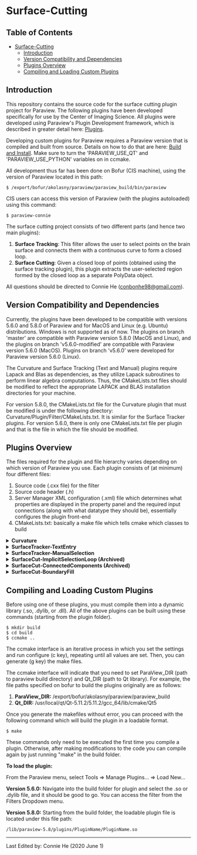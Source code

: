 # Surface-Cutting

## Table of Contents ##
- [Surface-Cutting](#surface-cutting)
  * [Introduction](#introduction)
  * [Version Compatibility and Dependencies](#version-compatibility-and-dependencies)
  * [Plugins Overview](#plugins-overview)
  * [Compiling and Loading Custom Plugins](#compiling-and-loading-custom-plugins)


## Introduction ##
This repository contains the source code for the surface cutting plugin project for Paraview. The following plugins have been developed specifically for use by the Center of Imaging Science. All plugins were developed using Paraview's Plugin Development framework, which is described in greater detail here: [Plugins](https://www.paraview.org/Wiki/ParaView/Plugin_HowTo#Adding_plugins_to_ParaView_source).

Developing custom plugins for Paraview requires a Paraview version that is compiled and built from source. Details on how to do that are here: [Build and Install](https://www.paraview.org/Wiki/ParaView:Build_And_Install). Make sure to turn the 'PARAVIEW_USE_QT' and 'PARAVIEW_USE_PYTHON' variables on in ccmake.

All development thus far has been done on Bofur (CIS machine), using the version of Paraview located in this path:   
```
$ /export/bofur/akolasny/paraview/paraview_build/bin/paraview
```
CIS users can access this version of Paraview (with the plugins autoloaded) using this command:
```
$ paraview-connie
```
The surface cutting project consists of two different parts (and hence two main plugins):
  1. **Surface Tracking**: This filter allows the user to select points on the brain surface and connects them with a continuous curve to form a closed loop.
  2. **Surface Cutting**: Given a closed loop of points (obtained using the surface tracking plugin), this plugin extracts the user-selected region formed by the closed loop as a separate PolyData object.

All questions should be directed to Connie He (<conbonhe98@gmail.com>).

## Version Compatibility and Dependencies ##
Currently, the plugins have been developed to be compatible with versions 5.6.0 and 5.8.0 of Paraview and for MacOS and Linux (e.g. Ubuntu) distributions. Windows is not supported as of now. The plugins on branch 'master' are compatible with Paraview version 5.8.0 (MacOS and Linux), and the plugins on branch 'v5.6.0-modified' are compatible with Paraview version 5.6.0 (MacOS). Plugins on branch 'v5.6.0' were developed for Paraview version 5.6.0 (Linux).

The Curvature and Surface Tracking (Text and Manual) plugins require Lapack and Blas as dependencies, as they utilize Lapack subroutines to perform linear algebra computations. Thus, the CMakeLists.txt files should be modified to reflect the appropriate LAPACK and BLAS installation directories for your machine.

For version 5.8.0, the CMakeLists.txt file for the Curvature plugin that must be modified is under the following directory: Curvature/Plugin/Filter/CMakeLists.txt. It is similar for the Surface Tracker plugins. For version 5.6.0, there is only one CMakeLists.txt file per plugin and that is the file in which the file should be modified.

## Plugins Overview ##
The files required for the plugin and file hierarchy varies depending on which version of Paraview you use.
Each plugin consists of (at minimum) four different files:
  1. Source code (.cxx file) for the filter
  2. Source code header (.h)
  3. Server Manager XML configuration (.xml) file which determines what properties are displayed in the property panel and the required input connections (along with what datatype they should be), essentially configures the plugin front-end
  4. CMakeLists.txt: basically a make file which tells cmake which classes to build


<details>
 <summary> <strong> Curvature </strong> </summary>
This plugin calculates the curvature of the brain surface at each vertex. It implements Hamann's algorithm, which derives a tangent plane at each point and uses it to compute the local shape operator.

  **Input**:
  - *pipeline browser*: Brain surface that is being processed (vtkPolyData); usually rendered from a BYU file  
  - *property panel*:
    - set curvature calculation type (mean, gauss, max, min)
    - set neighorhood depth (int)
    - set voxel dimensions [dx, dy, dz] (double)

  **Output**: A vtkPolyData object that is the same as the input but with an extra Curvature array in Point Data.

**Notes**:
 - Requires Lapack as a dependency.
</details>

<details>
 <summary> <strong> SurfaceTracker-TextEntry </strong> </summary>
This plugin connects two user-inputted points and has three different modes which determines how the points are connected:
  <ol>
   <li> <strong> Geodesic </strong>: uses Dijkstra's algorithm - simple shortest path dynamic programming approach </li>
   <li> <strong> Gyrus </strong>: uses Dijkstra's algorithm with a modified cost function to ensure that the generated curve is along the Gyri of the brain </li>
   <li> <strong> Sulcus </strong>: similar idea as Gyrus but for sulci </li>
 </ol>
Paraview has an existing filter that calculates geodesic shortest path using Dijkstra's algorithm on a graph which much of the code was based on. The original filter source code can be found here: https://github.com/Kitware/VTK/blob/master/Filters/Modeling/vtkDijkstraGraphGeodesicPath.cxx, along with the documentation here: https://vtk.org/doc/nightly/html/classvtkDijkstraGraphGeodesicPath.html

  **Input**:
  - *pipeline browser*: Brain surface that is being processed (vtkPolyData); usually rendered from a BYU file  
  - *property panel*:
    - set start vertex (double)
    - set end vertex (double)
    - set line type (geodesic, gyrus, and sulcus)
    - set curvature type used for cost function (mean, gauss, max, min)
      - may change this later because should really only be using max curvature
    - set neighborhood depth (int)
    - set voxel dimensions [dx, dy, dz] (double)

  **Output**: A set of lines corresponding to the curve generated to connect the two points.
</details>

<details>
 <summary> <strong> SurfaceTracker-ManualSelection </strong> </summary>
This plugin has similar functionality to the SurfaceTracker-TextEntry plugin. The difference is that instead of inputting the start and end vertices, the user can freely select points along the surface and this filter will connect all of these vertices with curves (the three modes of geodesic, gyrus, and sulcus exist as well).

  **Input**:
  - *pipeline browser*:
    - Brain surface that is being processed (vtkPolyData); usually rendered from a BYU file
    - User-selected vertices (vtkUnstructuredGrid): use the "interactive Select Points On" toolbar and select points on the surface, extract these points using the "Extract Selection" filter. This will return a vtkUnstructuredGrid that is visible in the pipeline which can be used as an input into this filter.
  - *property panel*:
    - set line type (geodesic, gyrus, and sulcus)  

  **Output**: A set of lines corresponding to the curve generated, which connecst the set of user-selected points.  

**Notes**:
 - This is supposed to work on a string of consecutive points (not just two points) so it is better than the previous method in that way.
 - If you want to connect different segments using two different modes (geodesic, gyrus, and sulcus), you will need to use the filter twice on two different extracted point selections and then combine them later one with the "Append Geometry" filter. However, you can use the python macros to chain some of these commands together and be more efficient.
</details>

<details>
 <summary> <strong> SurfaceCut-ImplicitSelectionLoop (Archived) </strong> </summary>
This plugin cuts the brain surface along the curves generated by the surface tracking filter. It uses vtk filter Implicit Selection Loop along with the clip filter to extract the inner region of the loop. Documentation for implicit selection loop can be found here: https://vtk.org/doc/nightly/html/classvtkImplicitSelectionLoop.html, and this is an example using it: https://lorensen.github.io/VTKExamples/site/Cxx/PolyData/ImplicitSelectionLoop/  

  **Input**:
  - *pipeline browser*:
    - Brain surface that is being processed (vtkPolyData); usually rendered from a BYU file
    - Output of the Surface Tracker filter (vtkPolyData) that consists of a closed loop of points  

  **Output**: A vtkPolyData that is the extracted region.

**Notes**:
 - This method currently doesn't work too well. It relies on the calculation of the implicit function value of each point. There is a clip function which when set to 0, will clip out the positive region (cells outside the loop will have positive implicit function values). However, I suspect this doesn't work too well because the surface itself is irregular and this may only work well for conical or spherical-shaped objects.
 - The results of this filter are variable, but it often doesn't capture the entire region you specified or captures too much.
</details>

<details>
 <summary> <strong> SurfaceCut-ConnectedComponents (Archived) </strong> </summary>
This plugin is similar in functionality to the SurfaceCut-ImplicitSelectionLoop plugin, but it uses a different algorithm to extract the region inside the loop. We first build an adjacency list to keep track of each vertex's neighbors. Next, we split the brain surface into two components by deleting the cells that are in contact with the vertices along the user-specified path. The plugin also takes as input a vertex that isn't inside the loop, so that we can find all reachable vertices from that outside vertex and remove those from the graph.

  **Input**:
  - *pipeline browser*:
    - Brain surface that is being processed (vtkPolyData); usually rendered from a BYU file
    - Output of the Surface Tracker filter (vtkPolyData) that consists of a closed loop of points
    - An outside point (vtkUnstructuredGrid): obtained by selecting a point oustide of the desired region (using the interactive select points on tool) and extracting this selection  

  **Output**: A vtkPolyData that is the extracted region.

**Notes**:
 - This method is more consistent than the implicit selection loop + clip method, but it takes longer to run (around 30 seconds).
 - Another downside is that it truncates the region of interest slightly, but still retains most of its general outline.
 - You can use the loop subdivison filter to increase the granularity of the mesh (split each existing triangle into more triangles), but then the plugin takes significantly longer to run.
 </details>

<details>
 <summary> <strong> SurfaceCut-BoundaryFill </strong> </summary>
This plugin is similar in the functionality to the two previous SurfaceCut plugins, but it uses a different algorithm to extract the region inside the loop. It uses the Boundary Fill algorithm adopted from this page: https://www.geeksforgeeks.org/boundary-fill-algorithm/. It is similar to how the 'fill' command in MS Paint works. We first build an adjacency list to keep track of each vertex's neighbors. Next, we start from a user-selected vertex that is inside the desired region and recursively visit neighbors until the boundary (defined by surface tracker loop) is reached. Lastly, we remove the cells that have at least one vertex that wasn't visited, and only keep the cells where all three vertices were visited.

  **Input**:
  - *pipeline browser*:
    - Brain surface that is being processed (vtkPolyData); usually rendered from a BYU file
    - Output of the Surface Tracker filter (vtkPolyData) that consists of a closed loop of points
    - An inside point (vtkUnstructuredGrid): obtained by selecting a point inside of the desired region (using the interactive select points on tool) and extracting this selection  

  **Output**: A vtkPolyData that corresponds to the extracted region.

**Notes**:
 - This method is the most effective surface cut algorithm that I've experimented with so far.
 - It is effective in clipping the desired region most of the time and completes within a second.

</details>

## Compiling and Loading Custom Plugins ##
Before using one of these plugins, you must compile them into a dynamic library (.so, .dylib, or .dll).
All of the above plugins can be built using these commands (starting from the plugin folder).

```
$ mkdir build
$ cd build
$ ccmake ..
```

The ccmake interface is an iterative process in which you set the settings and run configure (c key), repeating until all values are set. Then, you can generate (g key) the make files.

The ccmake interface will indicate that you need to set ParaView_DIR (path to paraview build directory) and Qt_DIR (path to Qt library). For example, the file paths specified on bofur to build the plugins originally are as follows:
 1. **ParaView_DIR:** /export/bofur/akolasny/paraview/paraview_build
 2. **Qt_DIR:** /usr/local/qt/Qt-5.11.2/5.11.2/gcc_64/lib/cmake/Qt5

 Once you generate the makefiles without error, you can proceed with the following command which will build the plugin in a loadable format.
 ```
 $ make
 ```

These commands only need to be executed the first time you compile a plugin. Otherwise, after making modifications to the code you can compile again by just running "make" in the build folder.

**To load the plugin:**

From the Paraview menu, select Tools => Manage Plugins... => Load New...

**Version 5.6.0:**
Navigate into the build folder for plugin and select the .so or .dylib file, and it should be good to go. You can access the filter from the Filters Dropdown menu.

**Version 5.8.0:**
Starting from the build folder, the loadable plugin file is located under this file path:
```
/lib/paraview-5.8/plugins/PluginName/PluginName.so
```
------------------------------------------------------------------------------------------------------------------------------
Last Edited by: Connie He (2020 June 1)
